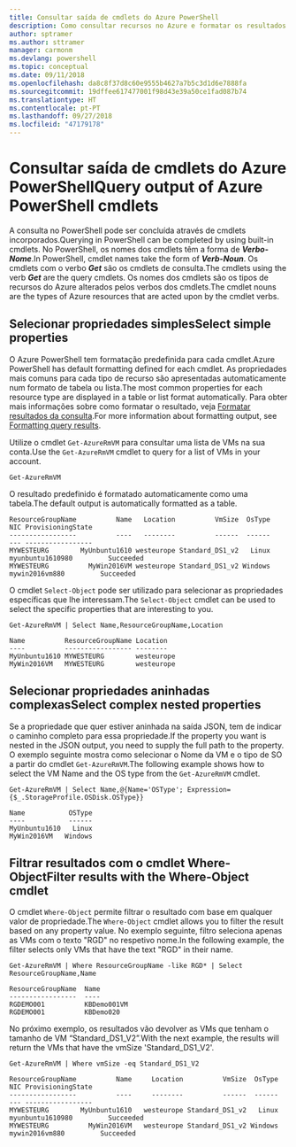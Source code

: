 ```yaml
---
title: Consultar saída de cmdlets do Azure PowerShell
description: Como consultar recursos no Azure e formatar os resultados.
author: sptramer
ms.author: sttramer
manager: carmonm
ms.devlang: powershell
ms.topic: conceptual
ms.date: 09/11/2018
ms.openlocfilehash: da8c8f37d8c60e9555b4627a7b5c3d1d6e7888fa
ms.sourcegitcommit: 19dffee617477001f98d43e39a50ce1fad087b74
ms.translationtype: HT
ms.contentlocale: pt-PT
ms.lasthandoff: 09/27/2018
ms.locfileid: "47179178"
---
```

# <a name="query-output-of-azure-powershell-cmdlets"></a><span data-ttu-id="fd6fe-103">Consultar saída de cmdlets do Azure PowerShell</span><span class="sxs-lookup"><span data-stu-id="fd6fe-103">Query output of Azure PowerShell cmdlets</span></span>

<span data-ttu-id="fd6fe-104">A consulta no PowerShell pode ser concluída através de cmdlets incorporados.</span><span class="sxs-lookup"><span data-stu-id="fd6fe-104">Querying in PowerShell can be completed by using built-in cmdlets.</span></span> <span data-ttu-id="fd6fe-105">No PowerShell, os nomes dos cmdlets têm a forma de  **_Verbo-Nome_**.</span><span class="sxs-lookup"><span data-stu-id="fd6fe-105">In PowerShell, cmdlet names take the form of **_Verb-Noun_**.</span></span> <span data-ttu-id="fd6fe-106">Os cmdlets com o verbo **_Get_** são os cmdlets de consulta.</span><span class="sxs-lookup"><span data-stu-id="fd6fe-106">The cmdlets using the verb **_Get_** are the query cmdlets.</span></span> <span data-ttu-id="fd6fe-107">Os nomes dos cmdlets são os tipos de recursos do Azure alterados pelos verbos dos cmdlets.</span><span class="sxs-lookup"><span data-stu-id="fd6fe-107">The cmdlet nouns are the types of Azure resources that are acted upon by the cmdlet verbs.</span></span>

## <a name="select-simple-properties"></a><span data-ttu-id="fd6fe-108">Selecionar propriedades simples</span><span class="sxs-lookup"><span data-stu-id="fd6fe-108">Select simple properties</span></span>

<span data-ttu-id="fd6fe-109">O Azure PowerShell tem formatação predefinida para cada cmdlet.</span><span class="sxs-lookup"><span data-stu-id="fd6fe-109">Azure PowerShell has default formatting defined for each cmdlet.</span></span> <span data-ttu-id="fd6fe-110">As propriedades mais comuns para cada tipo de recurso são apresentadas automaticamente num formato de tabela ou lista.</span><span class="sxs-lookup"><span data-stu-id="fd6fe-110">The most common properties for each resource type are displayed in a table or list format automatically.</span></span> <span data-ttu-id="fd6fe-111">Para obter mais informações sobre como formatar o resultado, veja [Formatar resultados da consulta](formatting-output.md).</span><span class="sxs-lookup"><span data-stu-id="fd6fe-111">For more information about formatting output, see [Formatting query results](formatting-output.md).</span></span>

<span data-ttu-id="fd6fe-112">Utilize o cmdlet `Get-AzureRmVM` para consultar uma lista de VMs na sua conta.</span><span class="sxs-lookup"><span data-stu-id="fd6fe-112">Use the `Get-AzureRmVM` cmdlet to query for a list of VMs in your account.</span></span>

```azurepowershell-interactive
Get-AzureRmVM
```

<span data-ttu-id="fd6fe-113">O resultado predefinido é formatado automaticamente como uma tabela.</span><span class="sxs-lookup"><span data-stu-id="fd6fe-113">The default output is automatically formatted as a table.</span></span>

```output
ResourceGroupName          Name   Location          VmSize  OsType              NIC ProvisioningState
-----------------          ----   --------          ------  ------              --- -----------------
MYWESTEURG        MyUnbuntu1610 westeurope Standard_DS1_v2   Linux myunbuntu1610980         Succeeded
MYWESTEURG          MyWin2016VM westeurope Standard_DS1_v2 Windows   mywin2016vm880         Succeeded
```

<span data-ttu-id="fd6fe-114">O cmdlet `Select-Object` pode ser utilizado para selecionar as propriedades específicas que lhe interessam.</span><span class="sxs-lookup"><span data-stu-id="fd6fe-114">The `Select-Object` cmdlet can be used to select the specific properties that are interesting to you.</span></span>

```azurepowershell-interactive
Get-AzureRmVM | Select Name,ResourceGroupName,Location
```

```output
Name          ResourceGroupName Location
----          ----------------- --------
MyUnbuntu1610 MYWESTEURG        westeurope
MyWin2016VM   MYWESTEURG        westeurope
```

## <a name="select-complex-nested-properties"></a><span data-ttu-id="fd6fe-115">Selecionar propriedades aninhadas complexas</span><span class="sxs-lookup"><span data-stu-id="fd6fe-115">Select complex nested properties</span></span>

<span data-ttu-id="fd6fe-116">Se a propriedade que quer estiver aninhada na saída JSON, tem de indicar o caminho completo para essa propriedade.</span><span class="sxs-lookup"><span data-stu-id="fd6fe-116">If the property you want is nested in the JSON output, you need to supply the full path to the property.</span></span> <span data-ttu-id="fd6fe-117">O exemplo seguinte mostra como selecionar o Nome da VM e o tipo de SO a partir do cmdlet `Get-AzureRmVM`.</span><span class="sxs-lookup"><span data-stu-id="fd6fe-117">The following example shows how to select the VM Name and the OS type from the `Get-AzureRmVM` cmdlet.</span></span>

```azurepowershell-interactive
Get-AzureRmVM | Select Name,@{Name='OSType'; Expression={$_.StorageProfile.OSDisk.OSType}}
```

```output
Name           OSType
----           ------
MyUnbuntu1610   Linux
MyWin2016VM   Windows
```

## <a name="filter-results-with-the-where-object-cmdlet"></a><span data-ttu-id="fd6fe-118">Filtrar resultados com o cmdlet Where-Object</span><span class="sxs-lookup"><span data-stu-id="fd6fe-118">Filter results with the Where-Object cmdlet</span></span>

<span data-ttu-id="fd6fe-119">O cmdlet `Where-Object` permite filtrar o resultado com base em qualquer valor de propriedade.</span><span class="sxs-lookup"><span data-stu-id="fd6fe-119">The `Where-Object` cmdlet allows you to filter the result based on any property value.</span></span> <span data-ttu-id="fd6fe-120">No exemplo seguinte, filtro seleciona apenas as VMs com o texto "RGD" no respetivo nome.</span><span class="sxs-lookup"><span data-stu-id="fd6fe-120">In the following example, the filter selects only VMs that have the text "RGD" in their name.</span></span>

```azurepowershell-interactive
Get-AzureRmVM | Where ResourceGroupName -like RGD* | Select ResourceGroupName,Name
```

```output
ResourceGroupName  Name
-----------------  ----
RGDEMO001          KBDemo001VM
RGDEMO001          KBDemo020
```

<span data-ttu-id="fd6fe-121">No próximo exemplo, os resultados vão devolver as VMs que tenham o tamanho de VM “Standard_DS1_V2”.</span><span class="sxs-lookup"><span data-stu-id="fd6fe-121">With the next example, the results will return the VMs that have the vmSize 'Standard_DS1_V2'.</span></span>

```azurepowershell-interactive
Get-AzureRmVM | Where vmSize -eq Standard_DS1_V2
```

```output
ResourceGroupName          Name     Location          VmSize  OsType              NIC ProvisioningState
-----------------          ----     --------          ------  ------              --- -----------------
MYWESTEURG        MyUnbuntu1610   westeurope Standard_DS1_v2   Linux myunbuntu1610980         Succeeded
MYWESTEURG          MyWin2016VM   westeurope Standard_DS1_v2 Windows   mywin2016vm880         Succeeded
```